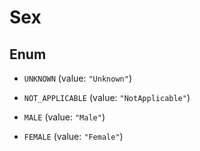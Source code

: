 

# Sex

## Enum


* `UNKNOWN` (value: `"Unknown"`)

* `NOT_APPLICABLE` (value: `"NotApplicable"`)

* `MALE` (value: `"Male"`)

* `FEMALE` (value: `"Female"`)




